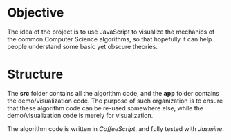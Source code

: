 # Objective

The idea of the project is to use JavaScript to visualize the mechanics of the common Computer Science algorithms, so that hopefully it can help people understand some basic yet obscure theories.

# Structure

The **src** folder contains all the algorithm code, and the **app** folder contains the demo/visualization code. The purpose of such organization is to ensure that these algorithm code can be re-used somewhere else, while the demo/visualization code is merely for visualization.

The algorithm code is written in *CoffeeScript*, and fully tested with *Jasmine*.